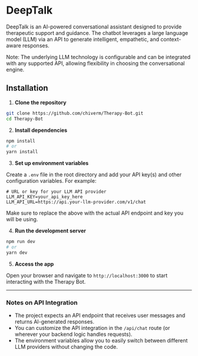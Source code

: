 # DeepTalk

DeepTalk is an AI-powered conversational assistant designed to provide therapeutic support and guidance. The chatbot leverages a large language model (LLM) via an API to generate intelligent, empathetic, and context-aware responses.

Note: The underlying LLM technology is configurable and can be integrated with any supported API, allowing flexibility in choosing the conversational engine.


## Installation

1. **Clone the repository**

```bash
git clone https://github.com/chiverm/Therapy-Bot.git
cd Therapy-Bot
```

2. **Install dependencies**

```bash
npm install
# or
yarn install
```

3. **Set up environment variables**

Create a `.env` file in the root directory and add your API key(s) and other configuration variables. For example:

```env
# URL or key for your LLM API provider
LLM_API_KEY=your_api_key_here
LLM_API_URL=https://api.your-llm-provider.com/v1/chat
```

Make sure to replace the above with the actual API endpoint and key you will be using.

4. **Run the development server**

```bash
npm run dev
# or
yarn dev
```

5. **Access the app**

Open your browser and navigate to `http://localhost:3000` to start interacting with the Therapy Bot.

---

### Notes on API Integration

- The project expects an API endpoint that receives user messages and returns AI-generated responses.
- You can customize the API integration in the `/api/chat` route (or wherever your backend logic handles requests).
- The environment variables allow you to easily switch between different LLM providers without changing the code.
